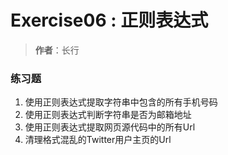 # Exercise06 : 正则表达式
> **作者**：长行

### 练习题
1. 使用正则表达式提取字符串中包含的所有手机号码
2. 使用正则表达式判断字符串是否为邮箱地址
3. 使用正则表达式提取网页源代码中的所有Url
4. 清理格式混乱的Twitter用户主页的Url
